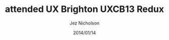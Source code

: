 ---
title: attended UX Brighton UXCB13 Redux
date: 2014/01/14
tags: [events,UX]
author: Jez Nicholson
alias: /
---